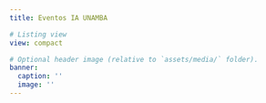 ```yaml
---
title: Eventos IA UNAMBA

# Listing view
view: compact

# Optional header image (relative to `assets/media/` folder).
banner:
  caption: ''
  image: ''
---
```

